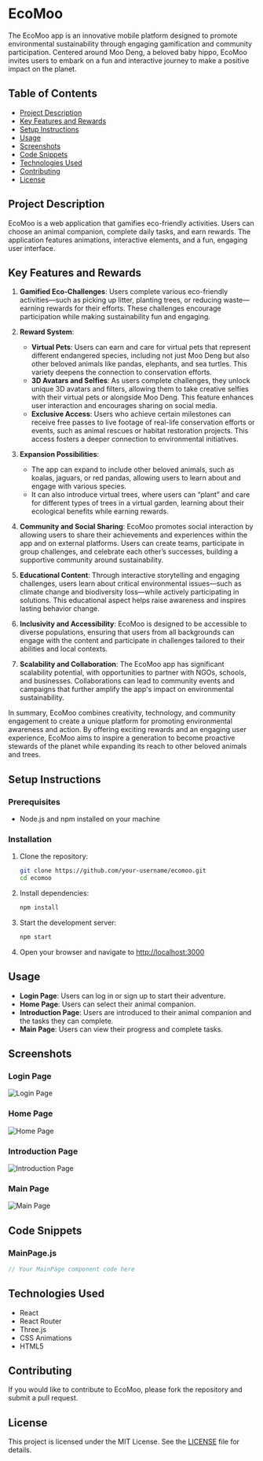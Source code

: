 # EcoMoo

The EcoMoo app is an innovative mobile platform designed to promote environmental sustainability through engaging gamification and community participation. Centered around Moo Deng, a beloved baby hippo, EcoMoo invites users to embark on a fun and interactive journey to make a positive impact on the planet.

## Table of Contents

- [Project Description](#project-description)
- [Key Features and Rewards](#key-features-and-rewards)
- [Setup Instructions](#setup-instructions)
- [Usage](#usage)
- [Screenshots](#screenshots)
- [Code Snippets](#code-snippets)
- [Technologies Used](#technologies-used)
- [Contributing](#contributing)
- [License](#license)

## Project Description

EcoMoo is a web application that gamifies eco-friendly activities. Users can choose an animal companion, complete daily tasks, and earn rewards. The application features animations, interactive elements, and a fun, engaging user interface.

## Key Features and Rewards

1. **Gamified Eco-Challenges**: Users complete various eco-friendly activities—such as picking up litter, planting trees, or reducing waste—earning rewards for their efforts. These challenges encourage participation while making sustainability fun and engaging.

2. **Reward System**: 
   - **Virtual Pets**: Users can earn and care for virtual pets that represent different endangered species, including not just Moo Deng but also other beloved animals like pandas, elephants, and sea turtles. This variety deepens the connection to conservation efforts.
   - **3D Avatars and Selfies**: As users complete challenges, they unlock unique 3D avatars and filters, allowing them to take creative selfies with their virtual pets or alongside Moo Deng. This feature enhances user interaction and encourages sharing on social media.
   - **Exclusive Access**: Users who achieve certain milestones can receive free passes to live footage of real-life conservation efforts or events, such as animal rescues or habitat restoration projects. This access fosters a deeper connection to environmental initiatives.

3. **Expansion Possibilities**: 
   - The app can expand to include other beloved animals, such as koalas, jaguars, or red pandas, allowing users to learn about and engage with various species.
   - It can also introduce virtual trees, where users can “plant” and care for different types of trees in a virtual garden, learning about their ecological benefits while earning rewards.

4. **Community and Social Sharing**: EcoMoo promotes social interaction by allowing users to share their achievements and experiences within the app and on external platforms. Users can create teams, participate in group challenges, and celebrate each other’s successes, building a supportive community around sustainability.

5. **Educational Content**: Through interactive storytelling and engaging challenges, users learn about critical environmental issues—such as climate change and biodiversity loss—while actively participating in solutions. This educational aspect helps raise awareness and inspires lasting behavior change.

6. **Inclusivity and Accessibility**: EcoMoo is designed to be accessible to diverse populations, ensuring that users from all backgrounds can engage with the content and participate in challenges tailored to their abilities and local contexts.

7. **Scalability and Collaboration**: The EcoMoo app has significant scalability potential, with opportunities to partner with NGOs, schools, and businesses. Collaborations can lead to community events and campaigns that further amplify the app's impact on environmental sustainability.

In summary, EcoMoo combines creativity, technology, and community engagement to create a unique platform for promoting environmental awareness and action. By offering exciting rewards and an engaging user experience, EcoMoo aims to inspire a generation to become proactive stewards of the planet while expanding its reach to other beloved animals and trees.

## Setup Instructions

### Prerequisites

- Node.js and npm installed on your machine

### Installation

1. Clone the repository:
   ```bash
   git clone https://github.com/your-username/ecomoo.git
   cd ecomoo
   ```

2. Install dependencies:
   ```bash
   npm install
   ```

3. Start the development server:
   ```bash
   npm start
   ```

4. Open your browser and navigate to [http://localhost:3000](http://localhost:3000)

## Usage

- **Login Page**: Users can log in or sign up to start their adventure.
- **Home Page**: Users can select their animal companion.
- **Introduction Page**: Users are introduced to their animal companion and the tasks they can complete.
- **Main Page**: Users can view their progress and complete tasks.

## Screenshots

### Login Page
![Login Page](LoginPage.png)

### Home Page
![Home Page](HomePage.png)

### Introduction Page
![Introduction Page](IntroductionPage.png)

### Main Page
![Main Page](MainPage.png)

## Code Snippets

### MainPage.js
```javascript
// Your MainPage component code here
```

## Technologies Used

- React
- React Router
- Three.js
- CSS Animations
- HTML5

## Contributing

If you would like to contribute to EcoMoo, please fork the repository and submit a pull request.

## License

This project is licensed under the MIT License. See the [LICENSE](LICENSE) file for details.
